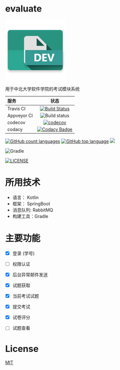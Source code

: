 # evaluate

![](./icon.png)

用于中北大学软件学院的考试模块系统

服务 | 状态  
:---|:---:  
Travis CI | [![Build Status](https://travis-ci.org/youngxhui/evaluate.svg?branch=master)](https://travis-ci.org/youngxhui/evaluate)
Appveyor CI | ![Build status](https://ci.appveyor.com/api/projects/status/ohh6mcfiumv4sxno?svg=true)
 codecov | [![codecov](https://codecov.io/gh/youngxhui/evaluate/branch/master/graph/badge.svg)](https://codecov.io/gh/youngxhui/evaluate)
 codacy |[![Codacy Badge](https://api.codacy.com/project/badge/Grade/d78fd339c610402f867eb437fca47e82)](https://www.codacy.com/app/youngxhui/evaluate?utm_source=github.com&amp;utm_medium=referral&amp;utm_content=youngxhui/evaluate&amp;utm_campaign=Badge_Grade)
 
[![GitHub count languages](https://img.shields.io/github/languages/count/youngxhui/evaluate.svg)]()
[![GitHub top language](https://img.shields.io/github/languages/top/youngxhui/evaluate.svg)]()
[![](https://img.shields.io/github/repo-size/badges/shields.svg)]()

![Gradle](https://img.shields.io/badge/gradle-4.4-brightgreen.svg)

[![LICENSE](https://img.shields.io/github/license/mashape/apistatus.svg)](./LICENSE)

# 所用技术

- 语言： Kotlin
- 框架： SpringBoot
- 消息队列: RabbitMQ
- 构建工具：Gradle

# 主要功能

- [x] 登录 (学号)   
- [ ] 权限认证  
- [x] 后台异常邮件发送
- [x] 试题获取
- [x] 当前考试试题
- [x] 提交考试
- [x] 试卷评分
- [ ] 试题查看 


# License

[MIT](./LICENSE)
